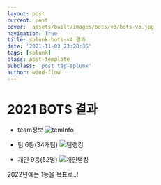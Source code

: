```yaml
---
layout: post
current: post
cover:  assets/built/images/bots/v3/bots-v3.jpg
navigation: True
title: splunk-bots-v4 결과
date: '2021-11-03 23:28:36'
tags: [splunk]
class: post-template
subclass: 'post tag-splunk'
author: wind-flow
---
```


# 2021 BOTS 결과

- team정보
![temInfo]({{site.url}}/assets/built/images/bots/v4/teamRanking.png)

- 팀 6등(34개팀)
![팀랭킹]({{site.url}}/assets/built/images/bots/v4/teamRanking.png)

- 개인 9등(52명)
![개인랭킹]({{site.url}}/assets/built/images/bots/v4/individualRanking.png)

2022년에는 1등을 목표로..!